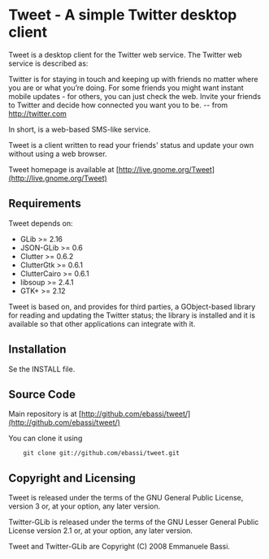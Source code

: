 Tweet - A simple Twitter desktop client
=======================================

Tweet is a desktop client for the Twitter web service. The Twitter
web service is described as:

  Twitter is for staying in touch and keeping up with friends no matter
  where you are or what you’re doing. For some friends you might want
  instant mobile updates - for others, you can just check the web. Invite
  your friends to Twitter and decide how connected you want you to be.
                -- from http://twitter.com

In short, is a web-based SMS-like service.

Tweet is a client written to read your friends' status and update your
own without using a web browser.

Tweet homepage is available at [http://live.gnome.org/Tweet](http://live.gnome.org/Tweet)

## Requirements ##

Tweet depends on:

  * GLib >= 2.16
  * JSON-GLib >= 0.6
  * Clutter >= 0.6.2
  * ClutterGtk >= 0.6.1
  * ClutterCairo >= 0.6.1
  * libsoup >= 2.4.1
  * GTK+ >= 2.12

Tweet is based on, and provides for third parties, a GObject-based library
for reading and updating the Twitter status; the library is installed and
it is available so that other applications can integrate with it.

## Installation ##

Se the INSTALL file.

## Source Code ##

Main repository is at [http://github.com/ebassi/tweet/](http://github.com/ebassi/tweet/)

You can clone it using

        git clone git://github.com/ebassi/tweet.git

## Copyright and Licensing ##

Tweet is released under the terms of the GNU General Public License,
version 3 or, at your option, any later version.

Twitter-GLib is released under the terms of the GNU Lesser General
Public License version 2.1 or, at your option, any later version.

Tweet and Twitter-GLib are Copyright (C) 2008  Emmanuele Bassi.
